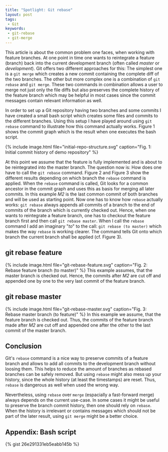 ```yaml
---
title: "Spotlight: Git rebase"
layout: post
tags:
 - Git
keywords:
 - git-rebase
 - git-merge
---
```

This article is about the common problem one faces, when working with feature branches.
At one point in time one wants to reintegrate a feature (branch) back into the current development branch (often called *master* or *development*).
Git offers two different approaches for this:
The simplest one is a `git merge` which creates a new commit containing the complete diff of the two branches.
The other but more complex one is a combination of `git rebase` and `git merge`.
These two commands in combination allows a user to merge not just only the file diffs but also preserves the complete history of the feature branch which may be helpful in most cases since the commit messages contain relevant information as well.

<!-- more -->

In order to set up a Git repository having two branches and some commits I have created a small bash script which creates some files and commits to the different branches.
Using this setup I have played around using `git rebase` command to illustrate how this command actually works. Figure 1 shows the commit graph which is the result when one executes the bash script.

{% include image.html file="initial-repo-structure.svg" caption="Fig. 1: Initial commit history of demo repository" %}

At this point we assume that the feature is fully implemented and is about to be reintegrated into the master branch.
The question now is: How does one have to call the `git rebase` command.
Figure 2 and Figure 3 show the different results depending on which branch the `rebase` command is applied.
When the `rebase` command is called, Git looks for a common ancestor in the commit graph and uses this as basis for merging all later commits.
In this example *M2* is the last common commit of both branches and will be used as starting point.
Now one has to know how `rebase` actually works: 
`git rebase` always appends all commits of a branch to the end of commits of the branch which is currently checked out.
Hence, when one wants to reintegrate a feature branch, one has to checkout the feature branch first and then call `git rebase master`.
When I call the `rebase` command I add an imaginary "*to*" to the call: `git rebase (to master)` which makes the way `rebase` is working clearer. 
The command tells Git onto which branch the current branch shall be applied (cf. Figure 3).

## git rebase feature
{% include image.html file="git-rebase-feature.svg" caption="Fig. 2: Rebase feature branch (to master)" %}
This example assumes, that the master branch is checked out. 
Hence, the commits after *M2* are cut off and appended one by one to the very last commit of the feature branch.

## git rebase master
{% include image.html file="git-rebase-master.svg" caption="Fig. 3: Rebase master branch (to feature)" %}
In this example we assume, that the feature branch is checked out.
Thus, the commits of the feature branch made after *M2* are cut off and appended one after the other to the last commit of the master branch.

## Conclusion
Git's `rebase` command is a nice way to preserve commits of a feature branch and allows to add all commits to the development branch without loosing them. 
This helps to reduce the amount of branches as rebased branches can be safely removed.
But using `rebase` might also mess up your history, since the whole history (at least the timestamps) are reset.
Thus, `rebase` is dangerous as well when used the wrong way.

Nevertheless, using `rebase` over `merge` (espacially a fast-forward merge) always depends on the current use-case.
In some cases it might be useful to preserve the branch commit history, then one should rely on `rebase`.
When the history is irrelevant or contains messages which should not be part of the later result, using `git merge` might be a better choice.

## Appendix: Bash script

{% gist 26e291331eb5eabb145b %}
